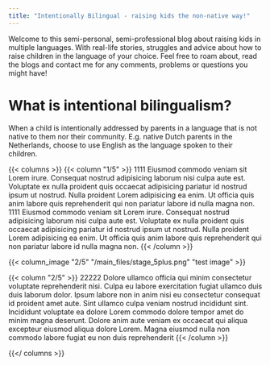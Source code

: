 ```yaml
---
title: "Intentionally Bilingual - raising kids the non-native way!"
---
```


Welcome to this semi-personal, semi-professional blog about raising kids in multiple languages.
With real-life stories, struggles and advice about how to raise children in the language of your choice.
Feel free to roam about, read the blogs and contact me for any comments, problems or questions you might have!

# What is intentional bilingualism?

When a child is intentionally addressed by parents in a language that is not native to them nor their community.
E.g. native Dutch parents in the Netherlands, choose to use English as the language spoken to their children.

{{< columns >}}
{{< column "1/5" >}}
1111 Eiusmod commodo veniam sit Lorem irure. Consequat nostrud adipisicing laborum nisi culpa aute est. Voluptate ex nulla proident quis occaecat adipisicing pariatur id nostrud ipsum ut nostrud. Nulla proident Lorem adipisicing ea enim. Ut officia quis anim labore quis reprehenderit qui non pariatur labore id nulla magna non.
1111 Eiusmod commodo veniam sit Lorem irure. Consequat nostrud adipisicing laborum nisi culpa aute est. Voluptate ex nulla proident quis occaecat adipisicing pariatur id nostrud ipsum ut nostrud. Nulla proident Lorem adipisicing ea enim. Ut officia quis anim labore quis reprehenderit qui non pariatur labore id nulla magna non.
{{< /column >}}

{{< column_image "2/5" "/main_files/stage_5plus.png" "test image" >}}

{{< column "2/5" >}}
22222 Dolore ullamco officia qui minim consectetur voluptate reprehenderit nisi. Culpa eu labore exercitation fugiat ullamco duis duis laborum dolor. Ipsum labore non in anim nisi eu consectetur consequat id proident amet aute. Sint ullamco culpa veniam nostrud incididunt sint. Incididunt voluptate ea dolore Lorem commodo dolore tempor amet do minim magna deserunt. Dolore anim aute veniam ex occaecat qui aliqua excepteur eiusmod aliqua dolore Lorem. Magna eiusmod nulla non commodo labore fugiat eu non duis reprehenderit
{{< /column >}}

{{</ columns >}}
